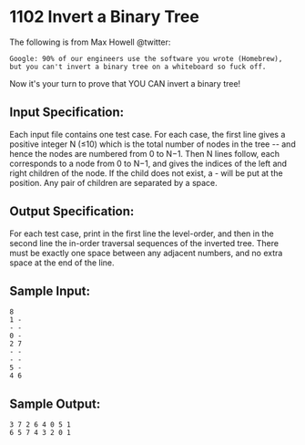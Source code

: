 # 1102 Invert a Binary Tree
The following is from Max Howell @twitter:

    Google: 90% of our engineers use the software you wrote (Homebrew), but you can't invert a binary tree on a whiteboard so fuck off.

Now it's your turn to prove that YOU CAN invert a binary tree!

## Input Specification:
Each input file contains one test case. For each case, the first line gives a positive integer N (≤10) which is the total number of nodes in the tree -- and hence the nodes are numbered from 0 to N−1. Then N lines follow, each corresponds to a node from 0 to N−1, and gives the indices of the left and right children of the node. If the child does not exist, a - will be put at the position. Any pair of children are separated by a space.

## Output Specification:
For each test case, print in the first line the level-order, and then in the second line the in-order traversal sequences of the inverted tree. There must be exactly one space between any adjacent numbers, and no extra space at the end of the line.

## Sample Input:
    8
    1 -
    - -
    0 -
    2 7
    - -
    - -
    5 -
    4 6

## Sample Output:
    3 7 2 6 4 0 5 1
    6 5 7 4 3 2 0 1